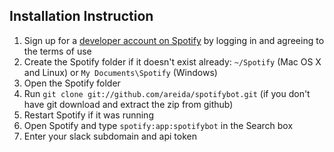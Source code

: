 ## Installation Instruction
1. Sign up for a [developer account on Spotify](https://devaccount.spotify.com/my-account/) by logging in and agreeing to the terms of use
1. Create the Spotify folder if it doesn't exist already: `~/Spotify` (Mac OS X and Linux) or `My Documents\Spotify` (Windows)
1. Open the Spotify folder
1. Run `git clone git://github.com/areida/spotifybot.git` (if you don't have git download and extract the zip from github)
1. Restart Spotify if it was running
1. Open Spotify and type `spotify:app:spotifybot` in the Search box
1. Enter your slack subdomain and api token
